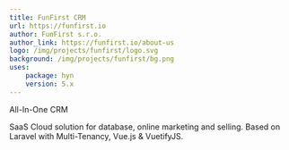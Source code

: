 ```yaml
---
title: FunFirst CRM
url: https://funfirst.io
author: FunFirst s.r.o.
author_link: https://funfirst.io/about-us
logo: /img/projects/funfirst/logo.svg
background: /img/projects/funfirst/bg.png
uses:
    package: hyn
    version: 5.x
---
```

All-In-One CRM

SaaS Cloud solution for database, online marketing and selling. Based on Laravel with Multi-Tenancy, Vue.js & VuetifyJS.
